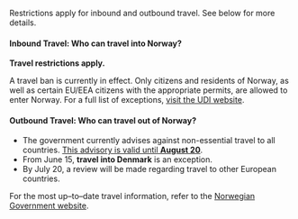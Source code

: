 Restrictions apply for inbound and outbound travel. See below for more details.

#### Inbound Travel: Who can travel into Norway?

**Travel restrictions apply.** 

A travel ban is currently in effect. Only citizens and residents of Norway, as well as certain EU/EEA citizens with the appropriate permits, are allowed to enter Norway. For a full list of exceptions, [visit the UDI website](https://www.udi.no/en/about-the-corona-situation/eueaa-national-or-family-member/).

#### Outbound Travel: Who can travel out of Norway?

- The government currently advises against non-essential travel to all countries. [This advisory is valid until **August 20**](https://www.regjeringen.no/en/topics/foreign-affairs/reiseinformasjon/travel_coronavirus/id2691821/?expand=factbox2704237).
- From June 15, **travel into Denmark** is an exception.
- By July 20, a review will be made regarding travel to other European countries.

For the most up–to–date travel information, refer to the [Norwegian Government website](https://www.regjeringen.no/en/topics/koronavirus-covid-19/id2692388/).